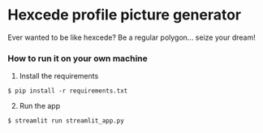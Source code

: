 # Hexcede profile picture generator

Ever wanted to be like hexcede? Be a regular polygon... seize your dream!

### How to run it on your own machine

1. Install the requirements

```
$ pip install -r requirements.txt
```

2. Run the app

```
$ streamlit run streamlit_app.py
```
